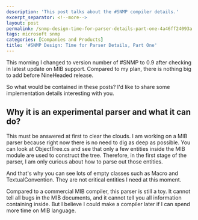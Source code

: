 ```yaml
---
description: 'This post talks about the #SNMP compiler details.'
excerpt_separator: <!--more-->
layout: post
permalink: /snmp-design-time-for-parser-details-part-one-4a46ff24093a
tags: microsoft snmp
categories: [Companies and Products]
title: '#SNMP Design: Time for Parser Details, Part One'
---
```

This morning I changed to version number of #SNMP to 0.9 after checking in latest update on MIB support. Compared to my plan, there is nothing big to add before NineHeaded release.

So what would be contained in these posts? I'd like to share some implementation details interesting with you.
<!--more-->

## Why it is an experimental parser and what it can do?

This must be answered at first to clear the clouds. I am working on a MIB parser because right now there is no need to dig as deep as possible. You can look at ObjectTree.cs and see that only a few entities inside the MIB module are used to construct the tree. Therefore, in the first stage of the parser, I am only curious about how to parse out those entities.

And that's why you can see lots of empty classes such as Macro and TextualConvention. They are not critical entities I need at this moment.

Compared to a commercial MIB compiler, this parser is still a toy. It cannot tell all bugs in the MIB documents, and it cannot tell you all information containing inside. But I believe I could make a compiler later if I can spend more time on MIB language.
